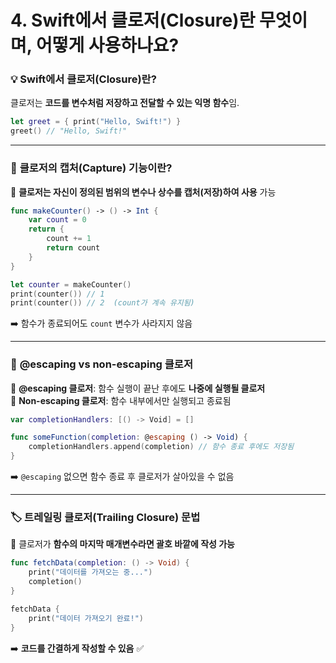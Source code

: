#  4. Swift에서 클로저(Closure)란 무엇이며, 어떻게 사용하나요?
   
### 💡 **Swift에서 클로저(Closure)란?**  
클로저는 **코드를 변수처럼 저장하고 전달할 수 있는 익명 함수**임.  
```swift
let greet = { print("Hello, Swift!") }
greet() // "Hello, Swift!"
```

---

### 🔗 **클로저의 캡처(Capture) 기능이란?**  
📌 **클로저는 자신이 정의된 범위의 변수나 상수를 캡처(저장)하여 사용** 가능  
```swift
func makeCounter() -> () -> Int {
    var count = 0
    return {
        count += 1
        return count
    }
}

let counter = makeCounter()
print(counter()) // 1
print(counter()) // 2  (count가 계속 유지됨)
```
➡️ 함수가 종료되어도 `count` 변수가 사라지지 않음  

---

### 🔄 **@escaping vs non-escaping 클로저**  
📌 **@escaping 클로저**: 함수 실행이 끝난 후에도 **나중에 실행될 클로저**  
📌 **Non-escaping 클로저**: 함수 내부에서만 실행되고 종료됨  

```swift
var completionHandlers: [() -> Void] = []

func someFunction(completion: @escaping () -> Void) {
    completionHandlers.append(completion) // 함수 종료 후에도 저장됨
}
```
➡️ `@escaping` 없으면 함수 종료 후 클로저가 살아있을 수 없음  

---

### 🏷️ **트레일링 클로저(Trailing Closure) 문법**  
📌 클로저가 **함수의 마지막 매개변수라면 괄호 바깥에 작성 가능**  
```swift
func fetchData(completion: () -> Void) {
    print("데이터를 가져오는 중...")
    completion()
}

fetchData {
    print("데이터 가져오기 완료!")
}
```
➡️ **코드를 간결하게 작성할 수 있음** ✅
